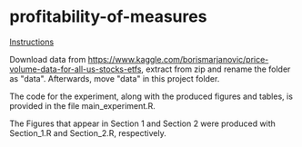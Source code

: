 # profitability-of-measures

<span style="text-decoration:underline">Instructions</span>

Download data from https://www.kaggle.com/borismarjanovic/price-volume-data-for-all-us-stocks-etfs, extract from zip and rename the folder as "data". Afterwards, move "data" in this project folder.

The code for the experiment, along with the produced figures and tables, is provided in the file main_experiment.R.

The Figures that appear in Section 1 and Section 2 were produced with  Section_1.R and Section_2.R, respectively.   




